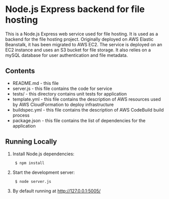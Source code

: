 Node.js Express backend for file hosting
==============================================

This is a Node.js Express web service used for file hosting. It is used as a backend for the file hosting project. Originally deployed on AWS Elastic Beanstalk, it has been migrated to AWS EC2. The service is deployed on an EC2 instance and uses an S3 bucket for file storage. It also relies on a mySQL database for user authentication and file metadata.

Contents
-----------

* README.md - this file
* server.js - this file contains the code for service
* tests/ - this directory contains unit tests for application
* template.yml - this file contains the description of AWS resources used by AWS CloudFormation to deploy infrastructure
* buildspec.yml - this file contains the description of AWS CodeBuild build process
* package.json - this file contains the list of dependencies for the application

Running Locally
---------------

1. Install Node.js dependencies:

        $ npm install

2. Start the development server:

        $ node server.js

3. By default running at http://127.0.0.1:5005/
